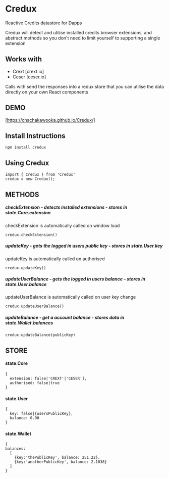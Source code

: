 # Credux
Reactive Credits datastore for Dapps

Credux will detect and utilise installed credits browser extensions, and abstract methods so you don't need to limit yourself to supporting a single extension

## Works with
* Crext [crext.io]
* Ceser [ceser.io]

Calls with send the responses into a redux store that you can utilise the data directly on your own React components

## DEMO
[https://chachakawooka.github.io/Credux/]

## Install Instructions
```
npm install credux
```

## Using Credux
```
import { Credux } from 'Credux'
credux = new Credux();
```

## METHODS

##### checkExtension - detects installed extensions - stores in state.Core.extension
checkExtension is automatically called on window load
```
credux.checkExtension()
```

##### updateKey - gets the logged in users public key - stores in state.User.key
updateKey is automatically called on authorised
```
credux.updateKey()
```

##### updateUserBalance - gets the logged in users balance - stores in state.User.balance
updateUserBalance is automatically called on user key change
```
credux.updateUserBalance()
```

##### updateBalance - get a account balance - stores data in state.Wallet.balances
```
credux.updateBalance(publicKey)
```

## STORE

#### state.Core
```
{
  extension: false|'CREXT'|'CESER'],
  authorised: false|true
}
```
#### state.User
```
{
  key: false|{usersPublicKey},
  balance: 0.00
}
```
#### state.Wallet
```
{
balances: 
  [
    {key:'thePublicKey', balance: 251.22},
    {key:'anotherPublicKey', balance: 2.1038}
  ]
}
```



